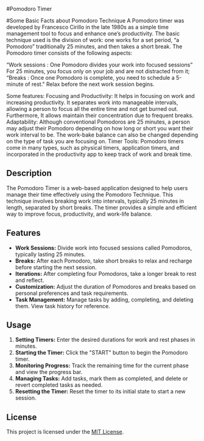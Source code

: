 #Pomodoro Timer

#Some Basic Facts about Pomodoro Technique
A Pomodoro timer was developed by Francesco Cirillo in the late 1980s as a simple time management tool to focus and enhance one’s productivity. The basic technique used is the division of work: one works for a set period, “a Pomodoro” traditionally 25 minutes, and then takes a short break. The Pomodoro timer consists of the following aspects:

“Work sessions : One Pomodoro divides your work into focused sessions” For 25 minutes, you focus only on your job and are not distracted from it; 
“Breaks : Once one Pomodoro is complete, you need to schedule a 5-minute of rest." Relax before the next work session begins.

Some features: 
Focusing and Productivity: It helps in focusing on work and increasing productivity. It separates work into manageable intervals, allowing a person to focus all the entire time and not get burned out. Furthermore, It allows maintain their concentration due to frequent breaks. 
Adaptability: Although conventional Pomodoros are 25 minutes, a person may adjust their Pomodoro depending on how long or short you want their work interval to be. The work-bake balance can also be changed depending on the type of task you are focusing on. 
Timer Tools: Pomodoro timers come in many types, such as physical timers, application timers, and incorporated in the productivity app to keep track of work and break time.

## Description

The Pomodoro Timer is a web-based application designed to help users manage their time effectively using the Pomodoro Technique. This technique involves breaking work into intervals, typically 25 minutes in length, separated by short breaks. The timer provides a simple and efficient way to improve focus, productivity, and work-life balance.

## Features

- **Work Sessions:** Divide work into focused sessions called Pomodoros, typically lasting 25 minutes.
- **Breaks:** After each Pomodoro, take short breaks to relax and recharge before starting the next session.
- **Iterations:** After completing four Pomodoros, take a longer break to rest and reflect.
- **Customization:** Adjust the duration of Pomodoros and breaks based on personal preferences and task requirements.
- **Task Management:** Manage tasks by adding, completing, and deleting them. View task history for reference.

## Usage

1. **Setting Timers:** Enter the desired durations for work and rest phases in minutes.
2. **Starting the Timer:** Click the "START" button to begin the Pomodoro timer.
3. **Monitoring Progress:** Track the remaining time for the current phase and view the progress bar.
4. **Managing Tasks:** Add tasks, mark them as completed, and delete or revert completed tasks as needed.
5. **Resetting the Timer:** Reset the timer to its initial state to start a new session.

## License

This project is licensed under the [MIT License](LICENSE).



